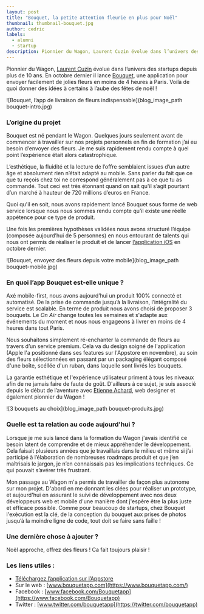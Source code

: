 ```yaml
---
layout: post
title: "Bouquet, la petite attention fleurie en plus pour Noël"
thumbnail: thumbnail-bouquet.jpg
author: cedric
labels:
  - alumni
  - startup
description: Pionnier du Wagon, Laurent Cuzin évolue dans l’univers des startups depuis plus de 10 ans. En octobre dernier il lance Bouquet, une application pour envoyer facilement de jolies fleurs en moins de 4 heures à Paris. Voilà de quoi donner des idées à certains à l’aube des fêtes de noël !
---
```


Pionnier du Wagon, [Laurent Cuzin](https://twitter.com/laurentc) évolue dans l’univers des startups depuis plus de 10 ans. En octobre dernier il lance [Bouquet](https://www.bouquetapp.com/), une application pour envoyer facilement de jolies fleurs en moins de 4 heures à Paris. Voilà de quoi donner des idées à certains à l’aube des fêtes de noël !


![Bouquet, l’app de livraison de fleurs indispensable](blog_image_path bouquet-intro.jpg)

### L’origine du projet

Bouquet est né pendant le Wagon. Quelques jours seulement avant de commencer à travailler sur nos projets personnels en fin de formation j’ai eu besoin d’envoyer des fleurs. Je me suis rapidement rendu compte à quel point l’expérience était alors catastrophique.

L’esthétique, la fluidité et la lecture de l’offre semblaient issues d’un autre âge et absolument rien n’était adapté au mobile. Sans parler du fait que ce que tu reçois chez toi ne correspond généralement pas à ce que tu as commandé. Tout ceci est très étonnant quand on sait qu'il s’agit pourtant d’un marché à hauteur de 720 millions d’euros en France.

Quoi qu'il en soit, nous avons rapidement lancé Bouquet sous forme de web service lorsque nous nous sommes rendu compte qu’il existe une réelle appétence pour ce type de produit.

Une fois les premières hypothèses validées nous avons structuré l’équipe (composée aujourd’hui de 5 personnes) en nous entourant de talents qui nous ont permis de réaliser le produit et de lancer [l’application iOS]((https://itunes.apple.com/us/app/bouquet-livraison-de-fleurs/id878665429?ls=1&mt=8)
) en octobre dernier.

![Bouquet, envoyez des fleurs depuis votre mobile](blog_image_path bouquet-mobile.jpg)

### En quoi l’app Bouquet est-elle unique ?

Axé mobile-first, nous avons aujourd’hui un produit 100% connecté et automatisé. De la prise de commande jusqu’à la livraison, l’intégralité du service est scalable. En terme de produit nous avons choisi de proposer 3 bouquets. Le *On Air* change toutes les semaines et s'adapte aux événements du moment et nous nous engageons à livrer en moins de 4 heures dans tout Paris.

Nous souhaitons simplement ré-enchanter la commande de fleurs au travers d’un service premium. Cela va du design soigné de l'application (Apple l'a positionné dans ses features sur l'Appstore en novembre), au soin des fleurs sélectionnées en passant par un packaging élégant composé d'une boîte, scéllée d'un ruban, dans laquelle sont livrés les bouquets.

La garantie esthétique et l'expérience utilisateur priment à tous les niveaux afin de ne jamais faire de faute de goût. D'ailleurs à ce sujet, je suis associé depuis le début de l’aventure avec [Etienne Achard](http://etienneachard.com/), web designer et également pionnier du Wagon !

![3 bouquets au choix](blog_image_path bouquet-produits.jpg)

### Quelle est ta relation au code aujourd'hui ?

Lorsque je me suis lancé dans la formation du Wagon j'avais identifié ce besoin latent de comprendre et de mieux appréhender le développement. Cela faisait plusieurs années que je travaillais dans le milieu et même si j’ai participé à l’élaboration de nombreuses roadmaps produit et que j’en maîtrisais le jargon, je n’en connaissais pas les implications techniques. Ce qui pouvait s’avérer très frustrant.

Mon passage au Wagon m'a permis de travailler de façon plus autonome sur mon projet. D'abord en me donnant les clées pour réaliser un prototype, et aujourd'hui en assurant le suivi de développement avec nos deux développeurs web et mobile d'une manière dont j'espère être la plus juste et efficace possible. Comme pour beaucoup de startups, chez Bouquet l'exécution est la clé, de la conception du bouquet aux prises de photos jusqu’à la moindre ligne de code, tout doit se faire sans faille !

### Une dernière chose à ajouter ?

Noël approche, offrez des fleurs ! Ca fait toujours plaisir !

### Les liens utiles :

- [Téléchargez l’application sur l’Appstore](https://itunes.apple.com/us/app/bouquet-livraison-de-fleurs/id878665429?ls=1&mt=8)
- Sur le web : [www.bouquetapp.com](https://www.bouquetapp.com/)
- Facebook : [www.facebook.com/Bouquetapp](https://www.facebook.com/Bouquetapp)
- Twitter : [www.twitter.com/bouquetapp](https://twitter.com/bouquetapp)
